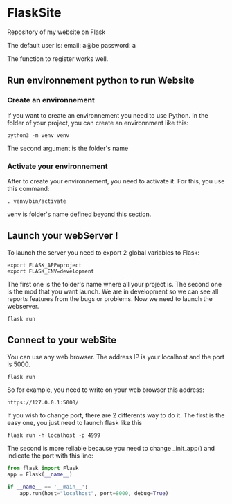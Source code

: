 # FlaskSite
Repository of my website on Flask

The default user is:
email: a@be
password: a

The function to register works well.

## Run environnement python to run Website
### Create an environnement
If you want to create an environnement you need to use Python.
In the folder of your project, you can create an environnment like this:
```
python3 -m venv venv
```
The second argument is the folder's name
### Activate your environnement
After to create your environnement, you need to activate it.
For this, you use this command:
```
. venv/bin/activate
```
venv is folder's name defined beyond this section.


## Launch your webServer !
To launch the server you need to export 2 global variables to Flask:
```
export FLASK_APP=project
export FLASK_ENV=development
```
The first one is the folder's name where all your project is.
The second one is the mod that you want launch. We are in development so we can see all reports features from the bugs or problems.
Now we need to launch the webserver.
```
flask run
```
## Connect to your webSite
You can use any web browser.
The address IP is your localhost and the port is 5000.
```
flask run
```
So for example, you need to write on your web browser this address:
```
https://127.0.0.1:5000/
```
If you wish to change port, there are 2 differents way to do it.
The first is the easy one, you just need to launch flask like this
```
flask run -h localhost -p 4999
```
The second is more reliable because you need to change \_init_app() and indicate the port with this line:
```python
from flask import Flask
app = Flask(__name__)

if __name__ == '__main__':
    app.run(host="localhost", port=8000, debug=True)
```

